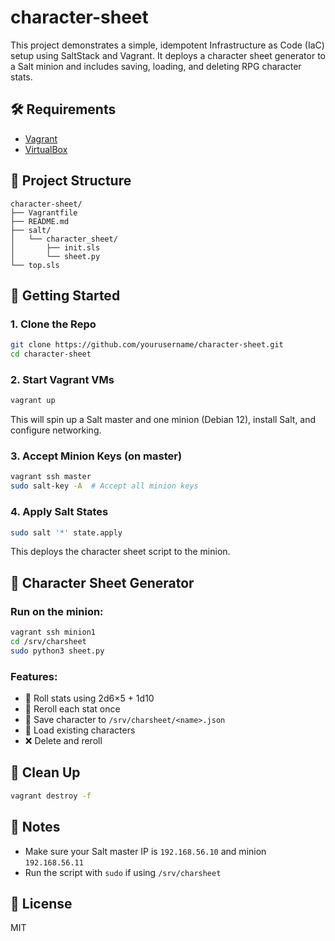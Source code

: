# character-sheet

This project demonstrates a simple, idempotent Infrastructure as Code (IaC) setup using SaltStack and Vagrant. It deploys a character sheet generator to a Salt minion and includes saving, loading, and deleting RPG character stats.

## 🛠 Requirements

- [Vagrant](https://www.vagrantup.com/downloads)
- [VirtualBox](https://www.virtualbox.org/wiki/Downloads)

## 📁 Project Structure

```
character-sheet/
├── Vagrantfile
├── README.md
├── salt/
│   └── character_sheet/
│       ├── init.sls
│       └── sheet.py
└── top.sls
```

## 🚀 Getting Started

### 1. Clone the Repo
```bash
git clone https://github.com/yourusername/character-sheet.git
cd character-sheet
```

### 2. Start Vagrant VMs
```bash
vagrant up
```
This will spin up a Salt master and one minion (Debian 12), install Salt, and configure networking.

### 3. Accept Minion Keys (on master)
```bash
vagrant ssh master
sudo salt-key -A  # Accept all minion keys
```

### 4. Apply Salt States
```bash
sudo salt '*' state.apply
```
This deploys the character sheet script to the minion.

## 🧙 Character Sheet Generator

### Run on the minion:
```bash
vagrant ssh minion1
cd /srv/charsheet
sudo python3 sheet.py
```

### Features:
- 🎲 Roll stats using 2d6×5 + 1d10
- 🔁 Reroll each stat once
- 💾 Save character to `/srv/charsheet/<name>.json`
- 📂 Load existing characters
- ❌ Delete and reroll

## 🧹 Clean Up
```bash
vagrant destroy -f
```

## 🔐 Notes
- Make sure your Salt master IP is `192.168.56.10` and minion `192.168.56.11`
- Run the script with `sudo` if using `/srv/charsheet`

## 📄 License
MIT
